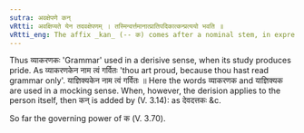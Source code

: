 ```yaml
---
sutra: अवक्षेपणे कन्
vRtti: अवक्षिप्यते येन तदवक्षेपणम् । तस्मिन्वर्त्तमानात्प्रातिपदिकात्कन्प्रत्ययो भवति ॥
vRtti_eng: The affix _kan_ (-- क) comes after a nominal stem, in expressing scoffing.
---
```

Thus व्याकरणकः 'Grammar' used in a derisive sense, when its study produces pride. As व्याकरणकेन नाम त्वं गर्वितः 'thou art proud, because thou hast read grammar only'. याज्ञिक्यकेन नाम त्वं गर्वितः ॥ Here the words व्याकरणक and याज्ञिक्यक are used in a mocking sense. When, however, the derision applies to the person itself, then कन् is added by (V. 3.14): as देवदत्तकः &c. 

So far the governing power of क (V. 3.70).
